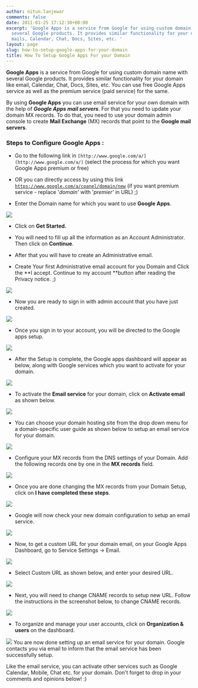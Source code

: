 ```yaml
---
author: nitun.lanjewar
comments: false
date: 2011-01-25 17:12:30+00:00
excerpt: 'Google Apps is a service from Google for using custom domain names with
  several Google products. It provides similar functionality for your domain like
  mails, Calendar, Chat, Docs, Sites, etc. '
layout: page
slug: how-to-setup-google-apps-for-your-domain
title: How To Setup Google Apps For your Domain
---
```


**Google Apps** is a service from Google for using custom domain name with  several Google products. It provides  similar functionality for your domain like email,  Calendar, Chat, Docs, Sites, etc. You can use free Google Apps service as well as the premium service (paid service) for the same.

By using **Google Apps** you can use email service for your own domain with the help of _**Google Apps mail  servers**_. For that you need to update  your domain MX records. To do that, you need to use your domain admin console to create **Mail Exchange** (MX) records that point to the **Google mail  servers**.


### Steps to Configure Google Apps :





	
  * Go to the following link in `[http://www.google.com/a/](http://www.google.com/a/)` (select the process for which you want Google Apps premium or free)

	
  * OR you can directly access by using this link [ `https://www.google.com/a/cpanel/domain/new`](https://www.google.com/a/cpanel/domain/new) (if you want premium service - replace '_domain'_ with '_premier'_ in URL) ;)

	
  * Enter the Domain name for which you want to use **Google Apps**.

[![](https://rtcamp.com/wp-content/uploads/2011/01/google-apps1.png)](https://rtcamp.com/wp-content/uploads/2011/01/google-apps1.png)
	
  * Click on **Get Started.**

	
  * You will need to fill up all the information as an Account Administrator. Then click on **Continue**.

	
  * After that you will have to create an Administrative email.

	
  * Create Your first Administrative email account for you Domain and Click the **I accept. Continue to my account **button after reading the Privacy notice. ;)

[![](https://rtcamp.com/wp-content/uploads/2011/01/B2W-google-apps-3.png)](https://rtcamp.com/wp-content/uploads/2011/01/B2W-google-apps-3.png)
	
  * Now you are ready to sign in with admin account that you have just created.

[![](https://rtcamp.com/wp-content/uploads/2011/01/B2W-google-apps-2.png)](https://rtcamp.com/wp-content/uploads/2011/01/B2W-google-apps-2.png)
	
  * Once you sign in to your account, you will be directed to the Google apps setup.

[![](https://rtcamp.com/wp-content/uploads/2011/01/b2w-google-apps-4.png)](https://rtcamp.com/wp-content/uploads/2011/01/b2w-google-apps-4.png)
	
  * After the Setup is complete, the Google apps dashboard will appear as below, along with Google services which you want to activate for your domain.

[![](https://rtcamp.com/wp-content/uploads/2011/01/b2w-google-apps-5.png)](https://rtcamp.com/wp-content/uploads/2011/01/b2w-google-apps-5.png)
	
  * To activate the **Email service** for your domain, click on **Activate email** as shown below.

[![](https://rtcamp.com/wp-content/uploads/2011/01/b2w-google-apps-6.png)](https://rtcamp.com/wp-content/uploads/2011/01/b2w-google-apps-6.png)
	
  * You can choose your domain hosting site from the drop down menu for a domain-specific user guide as shown below to setup an email service for your domain.

[![](https://rtcamp.com/wp-content/uploads/2011/01/b2w-google-apps-7.png)](https://rtcamp.com/wp-content/uploads/2011/01/b2w-google-apps-7.png)
	
  * Configure your MX records from the DNS settings of your Domain. Add the following records one by one in the **MX records** field.

[![](https://rtcamp.com/wp-content/uploads/2011/01/b2w-google-apps-8.png)](https://rtcamp.com/wp-content/uploads/2011/01/b2w-google-apps-8.png)
	
  * Once you are done changing the MX records from your Domain Setup, click on **I have completed these steps**.

[![](https://rtcamp.com/wp-content/uploads/2011/01/b2w-google-apps-9.png)](https://rtcamp.com/wp-content/uploads/2011/01/b2w-google-apps-9.png)
	
  * Google will now check your new domain configuration to setup an email service.

[![](https://rtcamp.com/wp-content/uploads/2011/01/b2w-google-apps-10.png)](https://rtcamp.com/wp-content/uploads/2011/01/b2w-google-apps-10.png)
	
  * Now, to get a custom URL for your domain email, on your Google Apps Dashboard, go to Service Settings -> Email.

[![](https://rtcamp.com/wp-content/uploads/2011/01/b2w-google-apps-13.png)](https://rtcamp.com/wp-content/uploads/2011/01/b2w-google-apps-13.png)
	
  * Select Custom URL as shown below, and enter your desired URL.

[![](https://rtcamp.com/wp-content/uploads/2011/01/b2w-google-apps-11-600x212.png)](https://rtcamp.com/wp-content/uploads/2011/01/b2w-google-apps-11.png)
	
  * Next, you will need to change CNAME records to setup new URL. Follow the instructions in the screenshot below, to change CNAME records.

[![](https://rtcamp.com/wp-content/uploads/2011/01/b2w-google-apps-12.png)](https://rtcamp.com/wp-content/uploads/2011/01/b2w-google-apps-12.png)
	
  * To organize and manage your user accounts, click on **Organization & users** on the dashboard.

[![](https://rtcamp.com/wp-content/uploads/2011/01/b2w-google-apps-51.png)](https://rtcamp.com/wp-content/uploads/2011/01/b2w-google-apps-51.png)
You are now done setting up an email service for your domain. Google contacts you via email to inform that the email service has been successfully setup.

Like the email service, you can activate other services such as Google Calendar, Mobile, Chat etc. for your domain. Don't forget to drop in your comments and opinions below! :)
